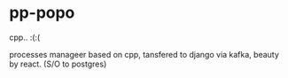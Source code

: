 # pp-popo
cpp.. :(:(

processes manageer based on cpp, tansfered to django via kafka,
beauty by react.
(S/O to postgres)
